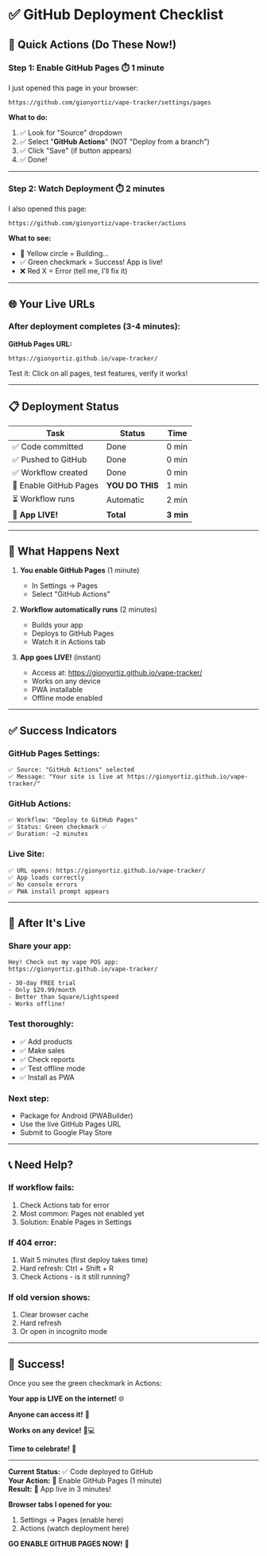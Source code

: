 # ✅ GitHub Deployment Checklist

## 🎯 Quick Actions (Do These Now!)

### **Step 1: Enable GitHub Pages** ⏱️ 1 minute
I just opened this page in your browser:
```
https://github.com/gionyortiz/vape-tracker/settings/pages
```

**What to do:**
1. ✅ Look for "Source" dropdown
2. ✅ Select "**GitHub Actions**" (NOT "Deploy from a branch")
3. ✅ Click "Save" (if button appears)
4. ✅ Done!

---

### **Step 2: Watch Deployment** ⏱️ 2 minutes
I also opened this page:
```
https://github.com/gionyortiz/vape-tracker/actions
```

**What to see:**
- 🔄 Yellow circle = Building...
- ✅ Green checkmark = Success! App is live!
- ❌ Red X = Error (tell me, I'll fix it)

---

## 🌐 Your Live URLs

### **After deployment completes (3-4 minutes):**

**GitHub Pages URL:**
```
https://gionyortiz.github.io/vape-tracker/
```

Test it: Click on all pages, test features, verify it works!

---

## 📋 Deployment Status

| Task | Status | Time |
|------|--------|------|
| ✅ Code committed | Done | 0 min |
| ✅ Pushed to GitHub | Done | 0 min |
| ✅ Workflow created | Done | 0 min |
| 🔄 Enable GitHub Pages | **YOU DO THIS** | 1 min |
| ⏳ Workflow runs | Automatic | 2 min |
| 🎉 **App LIVE!** | **Total** | **3 min** |

---

## 🎯 What Happens Next

1. **You enable GitHub Pages** (1 minute)
   - In Settings → Pages
   - Select "GitHub Actions"

2. **Workflow automatically runs** (2 minutes)
   - Builds your app
   - Deploys to GitHub Pages
   - Watch it in Actions tab

3. **App goes LIVE!** (instant)
   - Access at: https://gionyortiz.github.io/vape-tracker/
   - Works on any device
   - PWA installable
   - Offline mode enabled

---

## ✅ Success Indicators

### **GitHub Pages Settings:**
```
✅ Source: "GitHub Actions" selected
✅ Message: "Your site is live at https://gionyortiz.github.io/vape-tracker/"
```

### **GitHub Actions:**
```
✅ Workflow: "Deploy to GitHub Pages"
✅ Status: Green checkmark ✅
✅ Duration: ~2 minutes
```

### **Live Site:**
```
✅ URL opens: https://gionyortiz.github.io/vape-tracker/
✅ App loads correctly
✅ No console errors
✅ PWA install prompt appears
```

---

## 🚀 After It's Live

### **Share your app:**
```
Hey! Check out my vape POS app:
https://gionyortiz.github.io/vape-tracker/

- 30-day FREE trial
- Only $29.99/month
- Better than Square/Lightspeed
- Works offline!
```

### **Test thoroughly:**
- ✅ Add products
- ✅ Make sales
- ✅ Check reports
- ✅ Test offline mode
- ✅ Install as PWA

### **Next step:**
- Package for Android (PWABuilder)
- Use the live GitHub Pages URL
- Submit to Google Play Store

---

## 📞 Need Help?

### **If workflow fails:**
1. Check Actions tab for error
2. Most common: Pages not enabled yet
3. Solution: Enable Pages in Settings

### **If 404 error:**
1. Wait 5 minutes (first deploy takes time)
2. Hard refresh: Ctrl + Shift + R
3. Check Actions - is it still running?

### **If old version shows:**
1. Clear browser cache
2. Hard refresh
3. Or open in incognito mode

---

## 🎉 Success!

Once you see the green checkmark in Actions:

**Your app is LIVE on the internet!** 🌐

**Anyone can access it!** 👥

**Works on any device!** 📱💻

**Time to celebrate!** 🎊

---

**Current Status:** ✅ Code deployed to GitHub  
**Your Action:** 🔄 Enable GitHub Pages (1 minute)  
**Result:** 🎉 App live in 3 minutes!

**Browser tabs I opened for you:**
1. Settings → Pages (enable here)
2. Actions (watch deployment here)

**GO ENABLE GITHUB PAGES NOW!** 🚀
